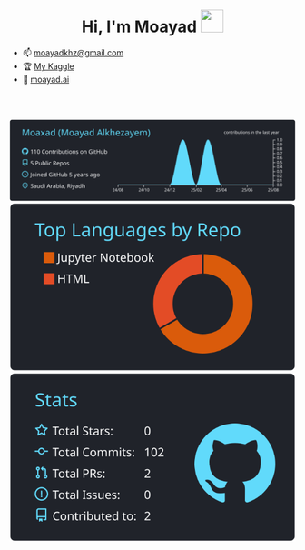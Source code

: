 <div align="center">
<h1> Hi, I'm Moayad <img src="https://user-images.githubusercontent.com/1303154/88677602-1635ba80-d120-11ea-84d8-d263ba5fc3c0.gif" width="40" height="40"/></h1> 
</div>



- 📫 moayadkhz@gmail.com
- 🏆 [My Kaggle](https://www.kaggle.com/moayadalkhozayem)
- 🔗 [moayad.ai](https://moayad.ai) 

<br>
<br>



[![](https://raw.githubusercontent.com/Moaxad/Moaxad/master/profile-summary-card-output/react/0-profile-details.svg)](https://github.com/vn7n24fzkq/github-profile-summary-cards)
[![](https://raw.githubusercontent.com/Moaxad/Moaxad/master/profile-summary-card-output/react/1-repos-per-language.svg)](https://github.com/vn7n24fzkq/github-profile-summary-cards) 
[![](https://raw.githubusercontent.com/Moaxad/Moaxad/master/profile-summary-card-output/react/3-stats.svg)](https://github.com/vn7n24fzkq/github-profile-summary-cards) 
